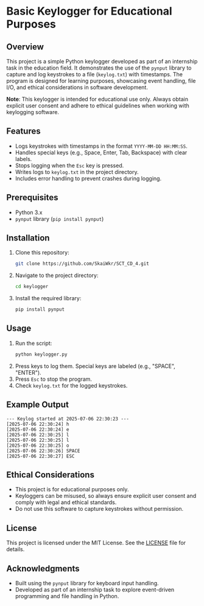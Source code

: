 # Basic Keylogger for Educational Purposes

## Overview
This project is a simple Python keylogger developed as part of an internship task in the education field. It demonstrates the use of the `pynput` library to capture and log keystrokes to a file (`keylog.txt`) with timestamps. The program is designed for learning purposes, showcasing event handling, file I/O, and ethical considerations in software development.

**Note**: This keylogger is intended for educational use only. Always obtain explicit user consent and adhere to ethical guidelines when working with keylogging software.

## Features
- Logs keystrokes with timestamps in the format `YYYY-MM-DD HH:MM:SS`.
- Handles special keys (e.g., Space, Enter, Tab, Backspace) with clear labels.
- Stops logging when the `Esc` key is pressed.
- Writes logs to `keylog.txt` in the project directory.
- Includes error handling to prevent crashes during logging.

## Prerequisites
- Python 3.x
- `pynput` library (`pip install pynput`)

## Installation
1. Clone this repository:
   ```bash
   git clone https://github.com/SkaiWkr/SCT_CD_4.git
   ```
2. Navigate to the project directory:
   ```bash
   cd keylogger
   ```
3. Install the required library:
   ```bash
   pip install pynput

## Usage
1. Run the script:
   ```bash
   python keylogger.py
   ```
2. Press keys to log them. Special keys are labeled (e.g., "SPACE", "ENTER").
3. Press `Esc` to stop the program.
4. Check `keylog.txt` for the logged keystrokes.

## Example Output
```text
--- Keylog started at 2025-07-06 22:30:23 ---
[2025-07-06 22:30:24] h
[2025-07-06 22:30:24] e
[2025-07-06 22:30:25] l
[2025-07-06 22:30:25] l
[2025-07-06 22:30:25] o
[2025-07-06 22:30:26] SPACE
[2025-07-06 22:30:27] ESC
```

## Ethical Considerations
- This project is for educational purposes only.
- Keyloggers can be misused, so always ensure explicit user consent and comply with legal and ethical standards.
- Do not use this software to capture keystrokes without permission.

## License
This project is licensed under the MIT License. See the [LICENSE](LICENSE) file for details.

## Acknowledgments
- Built using the `pynput` library for keyboard input handling.
- Developed as part of an internship task to explore event-driven programming and file handling in Python.

